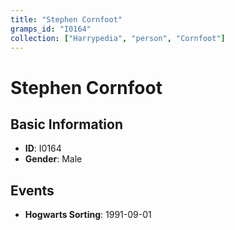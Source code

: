 ```yaml
---
title: "Stephen Cornfoot"
gramps_id: "I0164"
collection: ["Harrypedia", "person", "Cornfoot"]
---
```


# Stephen Cornfoot

## Basic Information

- **ID**: I0164
- **Gender**: Male

## Events

- **Hogwarts Sorting**: 1991-09-01

